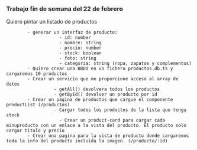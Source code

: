 ### Trabajo fin de semana del 22 de febrero
Quiero pintar un listado de productos

            - generar un interfaz de producto:
                        - id: number
                        - nombre: string
                        - precio: number
                        - stock: boolean
                        - foto: string
                        - categoria: string (ropa, zapatos y complementos)
            - Quiero crear una BBDD en un fichero productos.db.ts y cargaremos 10 productos
            - Crear un servicio que me proporcione acceso al array de datos
                      - getAll() devolvera todos los productos
                      - getById() devolver un producto por id
            - Crear un pagina de productos que cargue el componente productList (/productos)
                      - Cargar todos los productos de la lista que tenga stock
                        - Crear un product-card para cargar cada minuproducto con un enlace a la vista del producto. El producto solo cargar titulo y precio
            - Crear una pagina para la vista de producto donde cargaremos toda la info del producto incluida la imagen. (/producto/:id)